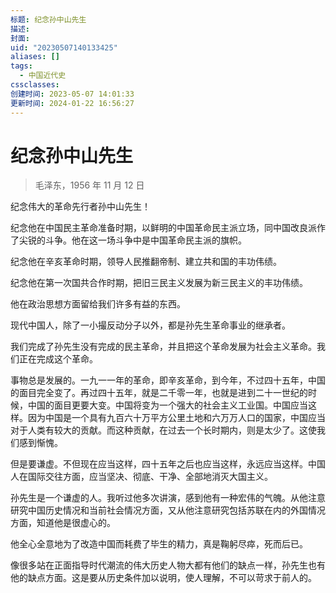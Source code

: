 ```yaml
---
标题: 纪念孙中山先生
描述:
封面:
uid: "20230507140133425"
aliases: []
tags:
  - 中国近代史
cssclasses:
创建时间: 2023-05-07 14:01:33
更新时间: 2024-01-22 16:56:27
---
```


# 纪念孙中山先生

> 毛泽东，1956 年 11 月 12 日

纪念伟大的革命先行者孙中山先生！

纪念他在中国民主革命准备时期，以鲜明的中国革命民主派立场，同中国改良派作了尖锐的斗争。他在这一场斗争中是中国革命民主派的旗帜。

纪念他在辛亥革命时期，领导人民推翻帝制、建立共和国的丰功伟绩。

纪念他在第一次国共合作时期，把旧三民主义发展为新三民主义的丰功伟绩。

他在政治思想方面留给我们许多有益的东西。

现代中国人，除了一小撮反动分子以外，都是孙先生革命事业的继承者。

我们完成了孙先生没有完成的民主革命，并且把这个革命发展为社会主义革命。我们正在完成这个革命。

事物总是发展的。一九一一年的革命，即辛亥革命，到今年，不过四十五年，中国的面目完全变了。再过四十五年，就是二千零一年，也就是进到二十一世纪的时候，中国的面目更要大变。中国将变为一个强大的社会主义工业国。中国应当这样。因为中国是一个具有九百六十万平方公里土地和六万万人口的国家，中国应当对于人类有较大的贡献。而这种贡献，在过去一个长时期内，则是太少了。这使我们感到惭愧。

但是要谦虚。不但现在应当这样，四十五年之后也应当这样，永远应当这样。中国人在国际交往方面，应当坚决、彻底、干净、全部地消灭大国主义。

孙先生是一个谦虚的人。我听过他多次讲演，感到他有一种宏伟的气魄。从他注意研究中国历史情况和当前社会情况方面，又从他注意研究包括苏联在内的外国情况方面，知道他是很虚心的。

他全心全意地为了改造中国而耗费了毕生的精力，真是鞠躬尽瘁，死而后已。

像很多站在正面指导时代潮流的伟大历史人物大都有他们的缺点一样，孙先生也有他的缺点方面。这是要从历史条件加以说明，使人理解，不可以苛求于前人的。
